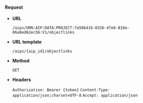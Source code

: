 #### Request

* **URL**

  `/aips/URN:AIP:DATA:PROJECT:7a58b416-032b-4fe6-816e-06a8ed62ec56:V1/objectlinks`

* **URL template**

  `/aips/{aip_id}/objectlinks`

* **Method**

  `GET`

* **Headers**

  `Authorization: Bearer {token}`
  `Content-Type: application/json;charset=UTF-8`
  `Accept: application/json`

